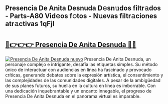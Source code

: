 ## Presencia De Anita Desnuda D𝚎sn𝚞dos filtr𝚊dos - Parts-A80 Vid𝚎os f𝚘tos - N𝚞evas filtr𝚊ciones atr𝚊ctivas 1qFjl

# <h2><a href="http://mb7evw.tromn.icu/?c=Presencia+De+Anita+Desnuda">🔗👉👉👉 Presencia De Anita Desnuda 🔗🔗</a></h2>

[![Presencia De Anita Desnuda nuevo](https://i.imgur.com/pEAQMta.gif)](http://mb7evw.tromn.icu/?c=Presencia+De+Anita+Desnuda)
Presencia De Anita Desnuda, un personaje complejo e intrigante, desafía las etiquetas simples. Su método único de interactuar con audiencias en línea ha fascinado y provocado críticas, generando debates sobre la expresión artística, el consentimiento y las complejidades de las comunidades digitales. A pesar de la ambigüedad de sus planes futuros, su huella en la cultura en línea es imborrable. Con una dedicación inquebrantable y un encanto innegable, el progreso de Presencia De Anita Desnuda en el panorama virtual es imparable.
